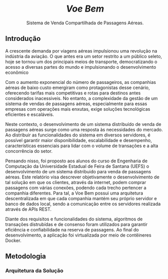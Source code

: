 
<h1 align="center"><i>Voe Bem</i></h1>

<p align="center"> Sistema de Venda Compartilhada de Passagens Aéreas.</p>

## Introdução

A crescente demanda por viagens aéreas impulsionou uma revolução na indústria da aviação. O que antes era um setor restrito a um público seleto, hoje se tornou um dos principais meios de transporte, democratizando o acesso a diversas partes do mundo e impulsionando o desenvolvimento econômico

Com o aumento exponencial do número de passageiros, as companhias aéreas de baixo custo emergiram como protagonistas desse cenário, oferecendo tarifas mais competitivas e rotas para destinos antes considerados inacessiveis. No entanto, a complexidade da gestão de um sistema de vendas de passagens aéreas, especialmente para essas empresas com operações mais enxutas, exige soluções tecnológicas eficientes e escaláveis.

Neste contexto, o desenvolvimento de um sistema distribuído de venda de passagens aéreas surge como uma resposta às necessidades do mercado. Ao distribuir as funcionalidades do sistema em diversos servidores, é possível garantir maior disponibilidade, escalabilidade e desempenho, características essenciais para lidar com o volume de transações e a alta concorrência do setor.

Pensando nisso, foi proposto aos alunos do curso de Engenharia de Computação da Universidade Estadual de Feira de Santana (UEFS) o desenvolvimento de um sistema distribuido para venda de passagens aéreas. Este relatório visa descrever objetivamente o desenvolvimento de tal solução em que os clientes, através da internet, podem comprar passagens com várias conexões, podendo cada trecho pertencer a companhia diferentes. Para tal, a Voe Bem possui uma arquitetura descentralizada em que cada companhia mantém seu próprio servidor e banco de dados local, sendo a comunicação entre os servidores realizada através de APIs REST.

Diante dos requisitos e funcionalidades do sistema, algoritmos de transações distrubídas e de consenso foram utilizados para garantir eficiência e confiabilidade na reserva de passagens. Ao final do desenvolvimento, a aplicação foi virtualizada por meio de contêineres Docker.

## Metodologia

### Arquitetura da Solução
